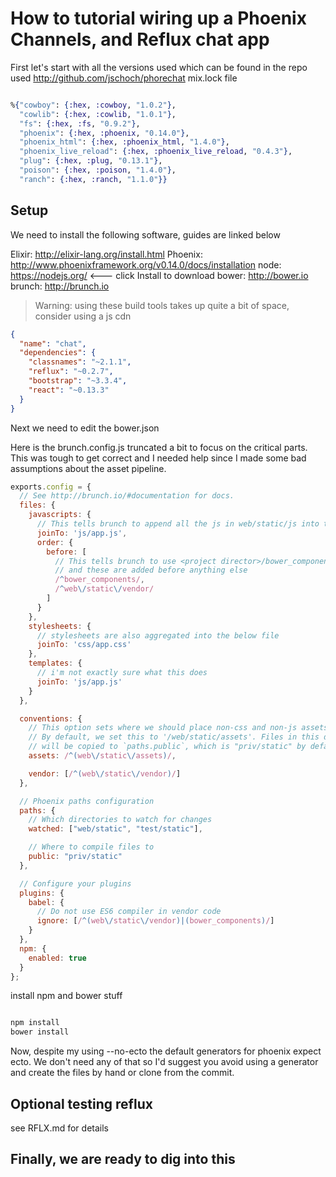 # How to tutorial wiring up a Phoenix Channels, and Reflux chat app

First let's start with all the versions used which can be found in the repo used http://github.com/jschoch/phorechat mix.lock file

```elixir

%{"cowboy": {:hex, :cowboy, "1.0.2"},
  "cowlib": {:hex, :cowlib, "1.0.1"},
  "fs": {:hex, :fs, "0.9.2"},
  "phoenix": {:hex, :phoenix, "0.14.0"},
  "phoenix_html": {:hex, :phoenix_html, "1.4.0"},
  "phoenix_live_reload": {:hex, :phoenix_live_reload, "0.4.3"},
  "plug": {:hex, :plug, "0.13.1"},
  "poison": {:hex, :poison, "1.4.0"},
  "ranch": {:hex, :ranch, "1.1.0"}}

```

## Setup

We need to install the following software, guides are linked below

Elixir: http://elixir-lang.org/install.html
Phoenix: http://www.phoenixframework.org/v0.14.0/docs/installation
node: https://nodejs.org/ <--- click Install to download 
bower:  http://bower.io
brunch: http://brunch.io

> Warning: using these build tools takes up quite a bit of space, consider using a js cdn
```json
{
  "name": "chat",
  "dependencies": {
    "classnames": "~2.1.1",
    "reflux": "~0.2.7",
    "bootstrap": "~3.3.4",
    "react": "~0.13.3"
  }
}
```

Next we need to edit the bower.json


Here is the brunch.config.js truncated a bit to focus on the critical parts.  This was tough to get correct and I needed help since I made some bad assumptions about the asset pipeline.



```js
exports.config = {
  // See http://brunch.io/#documentation for docs.
  files: {
    javascripts: {
      // This tells brunch to append all the js in web/static/js into this file
      joinTo: 'js/app.js',
      order: {
        before: [
          // This tells brunch to use <project director>/bower_components
          // and these are added before anything else
          /^bower_components/,
          /^web\/static\/vendor/
        ]
      }
    },
    stylesheets: {
      // stylesheets are also aggregated into the below file
      joinTo: 'css/app.css'
    },
    templates: {
      // i'm not exactly sure what this does
      joinTo: 'js/app.js'
    }
  },

  conventions: {
    // This option sets where we should place non-css and non-js assets in.
    // By default, we set this to '/web/static/assets'. Files in this directory
    // will be copied to `paths.public`, which is "priv/static" by default.
    assets: /^(web\/static\/assets)/,

    vendor: [/^(web\/static\/vendor)/]
  },

  // Phoenix paths configuration
  paths: {
    // Which directories to watch for changes
    watched: ["web/static", "test/static"],

    // Where to compile files to
    public: "priv/static"
  },

  // Configure your plugins
  plugins: {
    babel: {
      // Do not use ES6 compiler in vendor code
      ignore: [/^(web\/static\/vendor)|(bower_components)/]
    }
  },
  npm: {
    enabled: true
  }
};
```


install npm and bower stuff

```sh

npm install
bower install

```

Now, despite my using --no-ecto the default generators for phoenix expect ecto.  We don't need any of that so I'd suggest you avoid using a generator and create the files by hand or clone from the commit.

## Optional testing reflux

see RFLX.md for details

##  Finally, we are ready to dig into this


